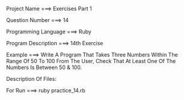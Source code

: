 Project Name ===> Exercises Part 1

Question Number ===> 14

Programming Language ===> Ruby

Program Description ===> 14th Exercise

Example ===> Write A Program That Takes Three Numbers Within The Range Of 50 To 100 From The User, Check That At Least One Of The Numbers Is Between 50 & 100.

Description Of Files:

For Run ===> ruby practice_14.rb